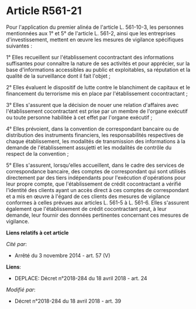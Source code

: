 # Article R561-21

Pour l'application du premier alinéa de l'article L. 561-10-3, les personnes mentionnées aux 1° et 5° de l'article L. 561-2,
ainsi que les entreprises d'investissement, mettent en œuvre les mesures de vigilance spécifiques suivantes :

1° Elles recueillent sur l'établissement cocontractant des informations suffisantes pour connaître la nature de ses activités
et pour apprécier, sur la base d'informations accessibles au public et exploitables, sa réputation et la qualité de la
surveillance dont il fait l'objet ;

2° Elles évaluent le dispositif de lutte contre le blanchiment de capitaux et le financement du terrorisme mis en place par
l'établissement cocontractant ;

3° Elles s'assurent que la décision de nouer une relation d'affaires avec l'établissement cocontractant est prise par un
membre de l'organe exécutif ou toute personne habilitée à cet effet par l'organe exécutif ;

4° Elles prévoient, dans la convention de correspondant bancaire ou de distribution des instruments financiers, les
responsabilités respectives de chaque établissement, les modalités de transmission des informations à la demande de
l'établissement assujetti et les modalités de contrôle du respect de la convention ;

5° Elles s'assurent, lorsqu'elles accueillent, dans le cadre des services de correspondance bancaire, des comptes de
correspondant qui sont utilisés directement par des tiers indépendants pour l'exécution d'opérations pour leur propre compte,
que l'établissement de crédit cocontractant a vérifié l'identité des clients ayant un accès direct à ces comptes de
correspondant et a mis en œuvre à l'égard de ces clients des mesures de vigilance conformes à celles prévues aux articles L.
561-5 à L. 561-6. Elles s'assurent également que l'établissement de crédit cocontractant peut, à leur demande, leur fournir
des données pertinentes concernant ces mesures de vigilance.

**Liens relatifs à cet article**

_Cité par_:

  - Arrêté du 3 novembre 2014 - art. 57 (V)

**Liens**:

  - DEPLACE: Décret n°2018-284 du 18 avril 2018 - art. 24

_Modifié par_:

  - Décret n°2018-284 du 18 avril 2018 - art. 39

